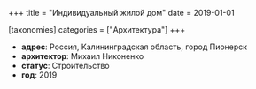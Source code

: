 
+++
title = "Индивидуальный жилой дом"
date = 2019-01-01

[taxonomies]
categories = ["Архитектура"]
+++

- **адрес**: Россия, Калининградская область, город Пионерск
- **архитектор**: Михаил Никоненко
- **статус**: Строительство
- **год**: 2019
        